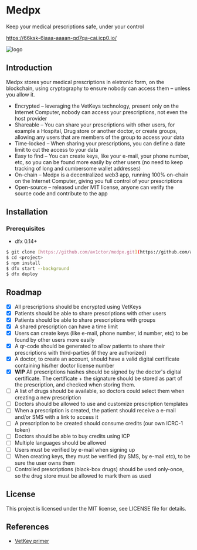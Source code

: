 # Medpx
Keep your medical prescriptions safe, under your control

https://66ksk-6iaaa-aaaan-qd7qa-cai.icp0.io/

![logo](https://github.com/av1ctor/medpx/assets/35101441/8ef21ee1-563e-4c17-8d5c-26009b20812d)

## Introduction
Medpx stores your medical prescriptions in eletronic form, on the blockchain, using cryptography to ensure nobody can access them – unless you allow it.

- Encrypted – leveraging the VetKeys technology, present only on the Internet Computer, nobody can access your prescriptions, not even the host provider
- Shareable – You can share your prescriptions with other users, for example a Hospital, Drug store or another doctor, or create groups, allowing any users that are members of the group to access your data
- Time-locked – When sharing your prescriptions, you can define a date limit to cut the access to your data
- Easy to find – You can create keys, like your e-mail, your phone number, etc, so you can be found more easily by other users (no need to keep tracking of long and cumbersome wallet addresses)
- On-chain – Medpx is a decentralized web3 app, running 100% on-chain on the Internet Computer, giving you full control of your prescriptions
- Open-source – released under MIT license, anyone can verify the source code and contribute to the app

## Installation

### Prerequisites
- dfx 0.14+

```bash
$ git clone [https://github.com/av1ctor/medpx.git](https://github.com/av1ctor/medpx.git)
$ cd <project>
$ npm install
$ dfx start --background
$ dfx deploy
```

## Roadmap
- [x] All prescriptions should be encrypted using VetKeys
- [x] Patients should be able to share prescriptions with other users 
- [x] Patients should be able to share prescriptions with groups
- [x] A shared prescription can have a time limit
- [x] Users can create keys (like e-mail, phone number, id number, etc) to be found by other users more easily
- [x] A qr-code should be generated to allow patients to share their prescriptions with third-parties (if they are authorized)
- [x] A doctor, to create an account, should have a valid digital certificate containing his/her doctor license number
- [x] **WIP** All prescriptions hashes should be signed by the doctor's digital certificate. The certificate + the signature should be stored as part of the prescription, and checked when storing them.
- [ ] A list of drugs should be available, so doctors could select them when creating a new prescription
- [ ] Doctors should be allowed to use and customize prescription templates
- [ ] When a prescription is created, the patient should receive a e-mail and/or SMS with a link to access it
- [ ] A prescription to be created should consume credits (our own ICRC-1 token)
- [ ] Doctors should be able to buy credits using ICP
- [ ] Multiple languages should be allowed
- [ ] Users must be verified by e-mail when signing up
- [ ] When creating keys, they must be verified (by SMS, by e-mail etc), to be sure the user owns them
- [ ] Controlled prescriptions (black-box drugs) should be used only-once, so the drug store must be allowed to mark them as used

## License
This project is licensed under the MIT license, see LICENSE file for details. 

## References
- [VetKey primer](https://internetcomputer.org/blog/features/vetkey-primer)
